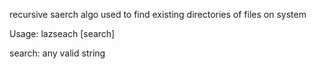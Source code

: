 recursive saerch algo used to find existing directories of files on system

Usage: lazseach [search]

 search: any valid string

 
